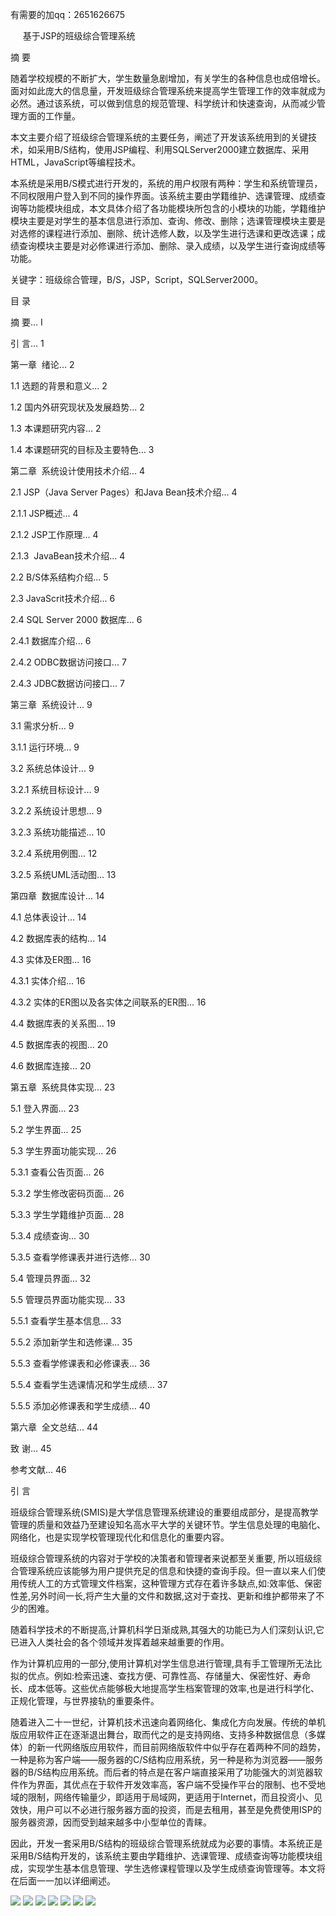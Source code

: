 有需要的加qq：2651626675

     基于JSP的班级综合管理系统

摘 要

随着学校规模的不断扩大，学生数量急剧增加，有关学生的各种信息也成倍增长。面对如此庞大的信息量，开发班级综合管理系统来提高学生管理工作的效率就成为必然。通过该系统，可以做到信息的规范管理、科学统计和快速查询，从而减少管理方面的工作量。

本文主要介绍了班级综合管理系统的主要任务，阐述了开发该系统用到的关键技术，如采用B/S结构，使用JSP编程、利用SQLServer2000建立数据库、采用HTML，JavaScript等编程技术。

本系统是采用B/S模式进行开发的，系统的用户权限有两种：学生和系统管理员，不同权限用户登入到不同的操作界面。该系统主要由学籍维护、选课管理、成绩查询等功能模块组成，本文具体介绍了各功能模块所包含的小模块的功能，学籍维护模块主要是对学生的基本信息进行添加、查询、修改、删除；选课管理模块主要是对选修的课程进行添加、删除、统计选修人数，以及学生进行选课和更改选课；成绩查询模块主要是对必修课进行添加、删除、录入成绩，以及学生进行查询成绩等功能。

关键字：班级综合管理，B/S，JSP，Script，SQLServer2000。





目 录

摘 要... I

引 言... 1

第一章  绪论... 2

1.1 选题的背景和意义... 2

1.2 国内外研究现状及发展趋势... 2

1.3 本课题研究内容... 2

1.4 本课题研究的目标及主要特色... 3

第二章  系统设计使用技术介绍... 4

2.1 JSP（Java Server Pages）和Java Bean技术介绍... 4

2.1.1 JSP概述... 4

2.1.2 JSP工作原理... 4

2.1.3  JavaBean技术介绍... 4

2.2 B/S体系结构介绍... 5

2.3 JavaScrit技术介绍... 6

2.4 SQL Server 2000 数据库... 6

2.4.1 数据库介绍... 6

2.4.2 ODBC数据访问接口... 7

2.4.3 JDBC数据访问接口... 7

第三章  系统设计... 9

3.1 需求分析... 9

3.1.1 运行环境... 9

3.2 系统总体设计... 9

3.2.1 系统目标设计... 9

3.2.2 系统设计思想... 9

3.2.3 系统功能描述... 10

3.2.4 系统用例图... 12

3.2.5 系统UML活动图... 13

第四章  数据库设计... 14

4.1 总体表设计... 14

4.2 数据库表的结构... 14

4.3 实体及ER图... 16

4.3.1 实体介绍... 16

4.3.2 实体的ER图以及各实体之间联系的ER图... 16

4.4 数据库表的关系图... 19

4.5 数据库表的视图... 20

4.6 数据库连接... 20

第五章  系统具体实现... 23

5.1 登入界面... 23

5.2 学生界面... 25

5.3 学生界面功能实现... 26

5.3.1 查看公告页面... 26



5.3.2 学生修改密码页面... 26

5.3.3 学生学籍维护页面... 28

5.3.4 成绩查询... 30

5.3.5 查看学修课表并进行选修... 30

5.4 管理员界面... 32

5.5 管理员界面功能实现... 33

5.5.1 查看学生基本信息... 33

5.5.2 添加新学生和选修课... 35

5.5.3 查看学修课表和必修课表... 36

5.5.4 查看学生选课情况和学生成绩... 37

5.5.5 添加必修课表和学生成绩... 40

第六章  全文总结... 44

致 谢... 45

参考文献... 46

引 言

班级综合管理系统(SMIS)是大学信息管理系统建设的重要组成部分，是提高教学管理的质量和效益乃至建设知名高水平大学的关键环节。学生信息处理的电脑化、网络化，也是实现学校管理现代化和信息化的重要内容。

班级综合管理系统的内容对于学校的决策者和管理者来说都至关重要, 所以班级综合管理系统应该能够为用户提供充足的信息和快捷的查询手段。但一直以来人们使用传统人工的方式管理文件档案，这种管理方式存在着许多缺点,如:效率低、保密性差,另外时间一长,将产生大量的文件和数据,这对于查找、更新和维护都带来了不少的困难。

随着科学技术的不断提高,计算机科学日渐成熟,其强大的功能已为人们深刻认识,它已进入人类社会的各个领域并发挥着越来越重要的作用。

作为计算机应用的一部分,使用计算机对学生信息进行管理,具有手工管理所无法比拟的优点。例如:检索迅速、查找方便、可靠性高、存储量大、保密性好、寿命长、成本低等。这些优点能够极大地提高学生档案管理的效率,也是进行科学化、正规化管理，与世界接轨的重要条件。

随着进入二十一世纪，计算机技术迅速向着网络化、集成化方向发展。传统的单机版应用软件正在逐渐退出舞台，取而代之的是支持网络、支持多种数据信息（多媒体）的新一代网络版应用软件，而目前网络版软件中似乎存在着两种不同的趋势，一种是称为客户端——服务器的C/S结构应用系统，另一种是称为浏览器——服务器的B/S结构应用系统。而后者的特点是在客户端直接采用了功能强大的浏览器软件作为界面，其优点在于软件开发效率高，客户端不受操作平台的限制、也不受地域的限制，网络传输量少，即适用于局域网，更适用于Internet，而且投资小、见效快，用户可以不必进行服务器方面的投资，而是去租用，甚至是免费使用ISP的服务器资源，因而受到越来越多中小型单位的青睐。

因此，开发一套采用B/S结构的班级综合管理系统就成为必要的事情。本系统正是采用B/S结构开发的，该系统主要由学籍维护、选课管理、成绩查询等功能模块组成，实现学生基本信息管理、学生选修课程管理以及学生成绩查询管理等。本文将在后面一一加以详细阐述。

<img src="https://img-blog.csdnimg.cn/20210106163117516.png?x-oss-process=image/watermark,type_ZmFuZ3poZW5naGVpdGk,shadow_10,text_aHR0cHM6Ly9ibG9nLmNzZG4ubmV0L3FxXzMxMjkzNTc1,size_16,color_FFFFFF,t_70">
<img src="https://img-blog.csdnimg.cn/20210106163117479.png?x-oss-process=image/watermark,type_ZmFuZ3poZW5naGVpdGk,shadow_10,text_aHR0cHM6Ly9ibG9nLmNzZG4ubmV0L3FxXzMxMjkzNTc1,size_16,color_FFFFFF,t_70">
<img src="https://img-blog.csdnimg.cn/20210106163117190.png?x-oss-process=image/watermark,type_ZmFuZ3poZW5naGVpdGk,shadow_10,text_aHR0cHM6Ly9ibG9nLmNzZG4ubmV0L3FxXzMxMjkzNTc1,size_16,color_FFFFFF,t_70">
<img src="https://img-blog.csdnimg.cn/20210106163117396.png?x-oss-process=image/watermark,type_ZmFuZ3poZW5naGVpdGk,shadow_10,text_aHR0cHM6Ly9ibG9nLmNzZG4ubmV0L3FxXzMxMjkzNTc1,size_16,color_FFFFFF,t_70">
<img src="https://img-blog.csdnimg.cn/20210106163117230.png?x-oss-process=image/watermark,type_ZmFuZ3poZW5naGVpdGk,shadow_10,text_aHR0cHM6Ly9ibG9nLmNzZG4ubmV0L3FxXzMxMjkzNTc1,size_16,color_FFFFFF,t_70">
<img src="https://img-blog.csdnimg.cn/20210106163117563.png?x-oss-process=image/watermark,type_ZmFuZ3poZW5naGVpdGk,shadow_10,text_aHR0cHM6Ly9ibG9nLmNzZG4ubmV0L3FxXzMxMjkzNTc1,size_16,color_FFFFFF,t_70">
<img src="https://img-blog.csdnimg.cn/20210106163117474.png?x-oss-process=image/watermark,type_ZmFuZ3poZW5naGVpdGk,shadow_10,text_aHR0cHM6Ly9ibG9nLmNzZG4ubmV0L3FxXzMxMjkzNTc1,size_16,color_FFFFFF,t_70">

